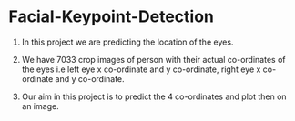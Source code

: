 # Facial-Keypoint-Detection

1) In this project we are predicting the location of the eyes. 

2) We have 7033 crop images of person with their actual co-ordinates of the eyes i.e left eye x co-ordinate and y co-ordinate, right eye x co-ordinate and y co-ordinate.

3) Our aim in this project is to predict the 4 co-ordinates and plot then on an image.

